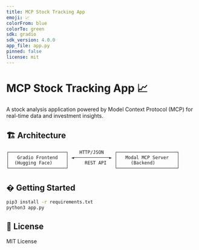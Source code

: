 ```yaml
---
title: MCP Stock Tracking App
emoji: 📈
colorFrom: blue
colorTo: green
sdk: gradio
sdk_version: 4.0.0
app_file: app.py
pinned: false
license: mit
---
```


# MCP Stock Tracking App 📈

A stock analysis application powered by Model Context Protocol (MCP) for real-time data and investment insights.

## 🏗️ Architecture

```
┌─────────────────────┐    HTTP/JSON    ┌──────────────────────┐
│   Gradio Frontend   │ ◄─────────────► │   Modal MCP Server   │
│  (Hugging Face)     │      REST API   │     (Backend)        │
└─────────────────────┘                 └──────────────────────┘
```

## � Getting Started

```bash
pip3 install -r requirements.txt
python3 app.py
```

## 📄 License

MIT License
